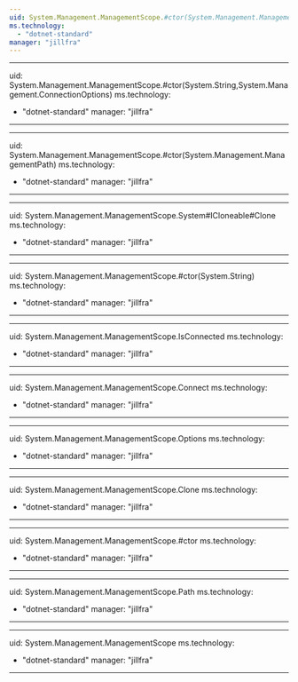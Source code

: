 ```yaml
---
uid: System.Management.ManagementScope.#ctor(System.Management.ManagementPath,System.Management.ConnectionOptions)
ms.technology: 
  - "dotnet-standard"
manager: "jillfra"
---
```


---
uid: System.Management.ManagementScope.#ctor(System.String,System.Management.ConnectionOptions)
ms.technology: 
  - "dotnet-standard"
manager: "jillfra"
---

---
uid: System.Management.ManagementScope.#ctor(System.Management.ManagementPath)
ms.technology: 
  - "dotnet-standard"
manager: "jillfra"
---

---
uid: System.Management.ManagementScope.System#ICloneable#Clone
ms.technology: 
  - "dotnet-standard"
manager: "jillfra"
---

---
uid: System.Management.ManagementScope.#ctor(System.String)
ms.technology: 
  - "dotnet-standard"
manager: "jillfra"
---

---
uid: System.Management.ManagementScope.IsConnected
ms.technology: 
  - "dotnet-standard"
manager: "jillfra"
---

---
uid: System.Management.ManagementScope.Connect
ms.technology: 
  - "dotnet-standard"
manager: "jillfra"
---

---
uid: System.Management.ManagementScope.Options
ms.technology: 
  - "dotnet-standard"
manager: "jillfra"
---

---
uid: System.Management.ManagementScope.Clone
ms.technology: 
  - "dotnet-standard"
manager: "jillfra"
---

---
uid: System.Management.ManagementScope.#ctor
ms.technology: 
  - "dotnet-standard"
manager: "jillfra"
---

---
uid: System.Management.ManagementScope.Path
ms.technology: 
  - "dotnet-standard"
manager: "jillfra"
---

---
uid: System.Management.ManagementScope
ms.technology: 
  - "dotnet-standard"
manager: "jillfra"
---
